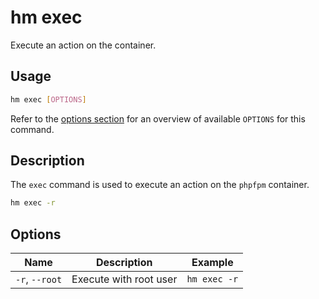 # hm exec

Execute an action on the container.

## Usage

```bash
hm exec [OPTIONS]
```

Refer to the [options section](#options) for an overview of available `OPTIONS` for this command.

## Description

The `exec` command is used to execute an action on the `phpfpm` container.

```bash
hm exec -r
```

## Options

| Name                    | Description                                 | Example             |
| ----------------------- | ------------------------------------------- | ------------------- |
| `-r`, `--root`          | Execute with root user                      | `hm exec -r`        |
